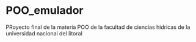 # POO_emulador
PRoyecto final de la materia POO de la facultad de ciencias hidricas de la universidad nacional del litoral
